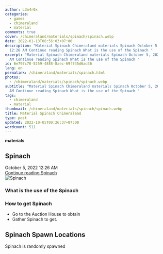 ```yaml
---
author: L3n4r0x
categories:
  - games
  - chimeraland
  - material
comments: true
cover: /chimeraland/materials/spinach/spinach.webp
date: 2022-01-13T00:56:03+07:00
description: "Material Spinach Chimeraland materials Spinach October 5, 2022
  12:26 AM Continue reading Spinach What is the use of the Spinach "
excerpt: "Material Spinach Chimeraland materials Spinach October 5, 2022 12:26
  AM Continue reading Spinach What is the use of the Spinach "
id: 6e797c70-5259-4888-8aec-69f745d6ad36
lang: en
permalink: /chimeraland/materials/spinach.html
photos:
  - /chimeraland/materials/spinach/spinach.webp
subtitle: "Material Spinach Chimeraland materials Spinach October 5, 2022 12:26
  AM Continue reading Spinach What is the use of the Spinach "
tags:
  - chimeraland
  - material
thumbnail: /chimeraland/materials/spinach/spinach.webp
title: Material Spinach Chimeraland
type: post
updated: 2022-10-05T00:26:37+07:00
wordcount: 511
---
```


<link
  rel="stylesheet"
  href="https://rawcdn.githack.com/dimaslanjaka/Web-Manajemen/870a349/css/bootstrap-5-3-0-alpha3-wrapper.css"
/>
<section id="bootstrap-wrapper">
  <div data-bs-theme="dark">
    <div
      class="row g-0 border rounded overflow-hidden flex-md-row mb-4 shadow-sm position-relative bg-dark text-light"
    >
      <div class="col p-4 d-flex flex-column position-static">
        <strong class="d-inline-block mb-2 text-success">materials</strong>
        <h2 class="mb-0">Spinach</h2>
        <div class="mb-1 text-muted">October 5, 2022 12:26 AM</div>
        <a
          href="/chimeraland/materials/spinach.html"
          class="stretched-link d-none text-primary"
          >Continue reading Spinach</a
        >
      </div>
      <div class="col-auto d-none d-md-block d-lg-block">
        <img
          src="https://www.webmanajemen.com/chimeraland/materials/spinach/spinach.webp"
          alt="Spinach"
        />
      </div>
    </div>
    <div class="row">
      <div class="col-lg-6 col-12 mb-2">
        <div class="card">
          <div class="card-body">
            <h3 class="card-title">What is the use of the Spinach</h3>
            <div class="card-text"><ul></ul></div>
          </div>
        </div>
      </div>
      <div class="col-lg-6 col-12 mb-2">
        <div class="card">
          <div class="card-body">
            <h3 class="card-title">How to get Spinach</h3>
            <div class="card-text">
              <ul>
                <li>Go to the Auction House to obtain</li>
                <li>Gather Spinach to get.</li>
              </ul>
            </div>
          </div>
        </div>
      </div>
      <div class="col-12 mb-2">
        <h2>Spinach Spawn Locations</h2>
        <p>Spinach is randomly spawned</p>
      </div>
    </div>
  </div>
</section>